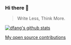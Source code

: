 ### Hi there 👋

<!--
**dfang/dfang** is a ✨ _special_ ✨ repository because its `README.md` (this file) appears on your GitHub profile.

Here are some ideas to get you started:

- 🔭 I’m currently working on ...
- 🌱 I’m currently learning ...
- 👯 I’m looking to collaborate on ...
- 🤔 I’m looking for help with ...
- 💬 Ask me about ...
- 📫 How to reach me: ...
- 😄 Pronouns: ...
- ⚡ Fun fact: ...
-->

>  
> Write Less, Think More.

[![dfang's github stats](https://github-readme-stats.vercel.app/api?username=dfang&show_icons=true&hide_title=false])](https://github.com/dfang)

[My open source contributions](https://my-contributions.github.io/?author=dfang)
